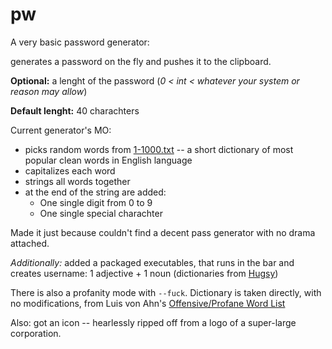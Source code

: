 # pw

A very basic password generator:

generates a password on the fly and pushes it to the clipboard.

**Optional:** a lenght of the password (_0 < int < whatever your system or reason may allow_)

**Default lenght:** 40 charachters

Current generator's MO:
* picks random words from [1-1000.txt](https://gist.github.com/dmitryTsatsarin/e6b8b43f2a9a265b98a7) -- a short dictionary of most popular clean words in English language
* capitalizes each word
* strings all words together
* at the end of the string are added:
    * One single digit from 0 to 9
    * One single special charachter

Made it just because couldn't find a decent pass generator with no drama attached.

*Additionally:* added a packaged executables, that runs in the bar and creates username: 1 adjective + 1 noun (dictionaries from [Hugsy](https://github.com/hugsy/stuff/tree/master/random-word))


There is also a profanity mode with `--fuck`. Dictionary is taken directly, with no modifications, from Luis von Ahn's [Offensive/Profane Word List](https://www.cs.cmu.edu/~biglou/resources/bad-words.txt)

Also: got an icon -- hearlessly ripped off from a logo of a super-large corporation. 
